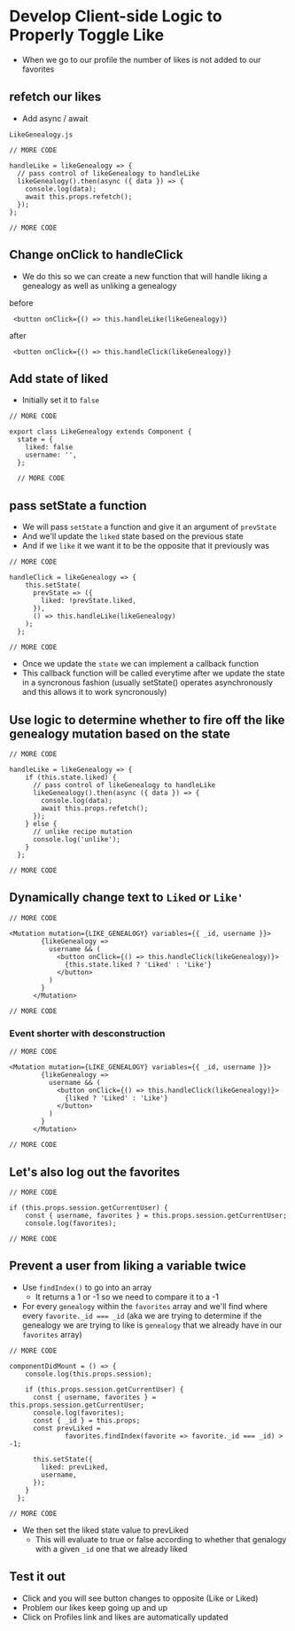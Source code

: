 # Develop Client-side Logic to Properly Toggle Like
* When we go to our profile the number of likes is not added to our favorites

## refetch our likes
* Add async / await

`LikeGenealogy.js`

```
// MORE CODE

handleLike = likeGenealogy => {
  // pass control of likeGenealogy to handleLike
  likeGenealogy().then(async ({ data }) => {
    console.log(data);
    await this.props.refetch();
  });
};

// MORE CODE
```

## Change onClick to handleClick
* We do this so we can create a new function that will handle liking a genealogy as well as unliking a genealogy

before

` <button onClick={() => this.handleLike(likeGenealogy)}`

after

` <button onClick={() => this.handleClick(likeGenealogy)}`

## Add state of liked
* Initially set it to `false`

```
// MORE CODE

export class LikeGenealogy extends Component {
  state = {
    liked: false
    username: '',
  };

  // MORE CODE
```

## pass setState a function
* We will pass `setState` a function and give it an argument of `prevState`
* And we'll update the `liked` state based on the previous state
* And if we `like` it we want it to be the opposite that it previously was

```
// MORE CODE

handleClick = likeGenealogy => {
    this.setState(
      prevState => ({
        liked: !prevState.liked,
      }),
      () => this.handleLike(likeGenealogy)
    );
  };

// MORE CODE
```

* Once we update the `state` we can implement a callback function
* This callback function will be called everytime after we update the state in a syncronous fashion (usually setState() operates asynchronously and this allows it to work syncronously)

## Use logic to determine whether to fire off the like genealogy mutation based on the state

```
// MORE CODE

handleLike = likeGenealogy => {
    if (this.state.liked) {
      // pass control of likeGenealogy to handleLike
      likeGenealogy().then(async ({ data }) => {
        console.log(data);
        await this.props.refetch();
      });
    } else {
      // unlike recipe mutation
      console.log('unlike');
    }
  };

// MORE CODE
```

## Dynamically change text to `Liked` or `Like'`
```
// MORE CODE

<Mutation mutation={LIKE_GENEALOGY} variables={{ _id, username }}>
        {likeGenealogy =>
          username && (
            <button onClick={() => this.handleClick(likeGenealogy)}>
              {this.state.liked ? 'Liked' : 'Like'}
            </button>
          )
        }
      </Mutation>

// MORE CODE
```

### Event shorter with desconstruction
```
// MORE CODE

<Mutation mutation={LIKE_GENEALOGY} variables={{ _id, username }}>
        {likeGenealogy =>
          username && (
            <button onClick={() => this.handleClick(likeGenealogy)}>
              {liked ? 'Liked' : 'Like'}
            </button>
          )
        }
      </Mutation>

// MORE CODE
```

## Let's also log out the favorites

```
// MORE CODE

if (this.props.session.getCurrentUser) {
    const { username, favorites } = this.props.session.getCurrentUser;
    console.log(favorites);

// MORE CODE
```

## Prevent a user from liking a variable twice
* Use `findIndex()` to go into an array
    - It returns a 1 or -1 so we need to compare it to a -1
* For every `genealogy` within the `favorites` array and we'll find where every `favorite._id === _id` (aka we are trying to determine if the genealogy we are trying to like is `genealogy` that we already have in our `favorites` array)

```
// MORE CODE

componentDidMount = () => {
    console.log(this.props.session);

    if (this.props.session.getCurrentUser) {
      const { username, favorites } = this.props.session.getCurrentUser;
      console.log(favorites);
      const { _id } = this.props;
      const prevLiked =
              favorites.findIndex(favorite => favorite._id === _id) > -1;

      this.setState({
        liked: prevLiked,
        username,
      });
    }
  };

// MORE CODE
```

* We then set the liked state value to prevLiked
    - This will evaluate to true or false according to whether that genalogy with a given `_id` one that we already liked 

## Test it out
* Click and you will see button changes to opposite (Like or Liked)
* Problem our likes keep going up and up
* Click on Profiles link and likes are automatically updated
